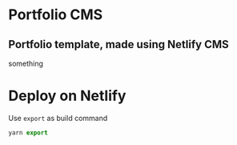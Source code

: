 # Portfolio CMS

## Portfolio template, made using Netlify CMS

something

# Deploy on Netlify

Use `export` as build command

```js
yarn export
```

